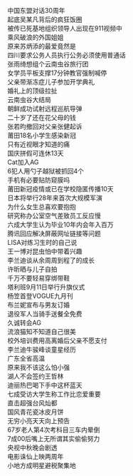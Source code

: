 中国东盟对话30周年  
起底吴某凡背后的疯狂饭圈  
被传已死基地组织领导人出现在911视频中  
乘风破浪的外国姐姐  
原来苏炳添的最爱竟然是  
四川要求公务人员执行公务必须使用普通话  
张雨绮想组个云南虫谷旅行团  
女学员平板支撑17分钟教官强制喊停  
父亲带渐冻症儿子参加开学典礼  
婚礼上的顶级拉扯  
云南虫谷大结局  
朝鲜成功试射远程巡航导弹  
二十岁了还在花父母的钱  
张若昀撤回对父亲张健起诉  
莆田18名小学生感染新冠  
只有近视眼才知道的痛  
国庆拼假可连休13天  
Cat加入AG  
6犯人用勺子越狱被抓回4个  
手机有必要贴防窥膜吗  
莆田新冠疫情或已在学校隐匿传播10天  
日本将举行28年来首次大规模军演  
为什么女生总喜欢要抱抱  
研究称办公室空气差致员工反应慢  
六成大学生认为毕业10年内会年入百万  
腾讯回应解决屏蔽网址链接等问题  
LISA对练习生时的自己说  
王一博对昆虫怕中带着兴趣  
李兰迪谈从余周周到程了的成长  
许昕晒与儿子自拍  
千万不要轻易穿绑带鞋  
塔利班9月11日举行升旗仪式  
杨笠首登VOGUE九月刊  
布兰妮宣布与男友订婚  
退役军人当骑手送餐全免费  
久诚转会AG  
流浪猫知不知道自己很美  
校外培训费用高离婚后父亲不愿支付  
李兰迪牛骏峰谈童星经历  
广东全省高温  
原来我不该这么怕小强  
湖人不会签约王哲林  
迪丽热巴喝下手中这杯蓝天  
七成受访大学生称工作比恋爱重要  
直击超强台风灿都  
国风青花瓷冰皮月饼  
无穷小亮天天向上预告  
67岁老人第4次考科目三车内晕倒  
7成00后嘴上无所谓其实偷偷努力  
央视中秋晚会剧透  
电影诛仙上映两周年  
小地方成明星避税聚集地  

